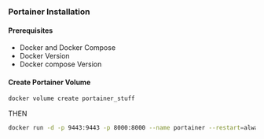 ### Portainer Installation
#### Prerequisites

 -   Docker and Docker Compose
 -   Docker Version
 -   Docker compose Version

#### Create Portainer Volume
```bash
docker volume create portainer_stuff
```
THEN
```bash
docker run -d -p 9443:9443 -p 8000:8000 --name portainer --restart=always -v /var/run/docker.sock:/var/run/docker.sock -v portainer_data:/data portainer/portainer-ce:latest
```
